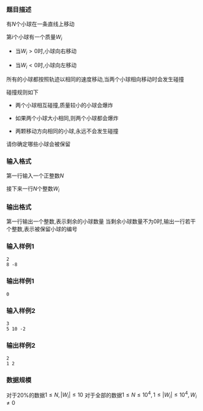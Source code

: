 ### 题目描述
有$N$个小球在一条直线上移动

第$i$个小球有一个质量$W_i$

+ 当$W_i \gt 0$时,小球向右移动

+ 当$W_i \lt 0$时,小球向左移动

所有的小球都按照轨迹以相同的速度移动,当两个小球相向移动时会发生碰撞

碰撞规则如下

+ 两个小球相互碰撞,质量较小的小球会爆炸

+ 如果两个小球大小相同,则两个小球都会爆炸

+ 两颗移动方向相同的小球,永远不会发生碰撞

请你确定哪些小球会被保留
### 输入格式
第一行输入一个正整数$N$

接下来一行$N$个整数$W_i$

### 输出格式
第一行输出一个整数,表示剩余的小球数量
当剩余小球数量不为$0$时,输出一行若干个整数,表示被保留小球的编号
### 输入样例1
```
2
8 -8
```
### 输出样例1
```
0
```
### 输入样例2
```
3
5 10 -2
```
### 输出样例2
```
2
1 2
```
### 数据规模
对于$20\%$的数据$1 \leq N,|W_i| \leq 10$
对于全部的数据$1 \leq N \leq 10^4,1 \leq |W_i| \leq 10^4,W_i \neq 0$